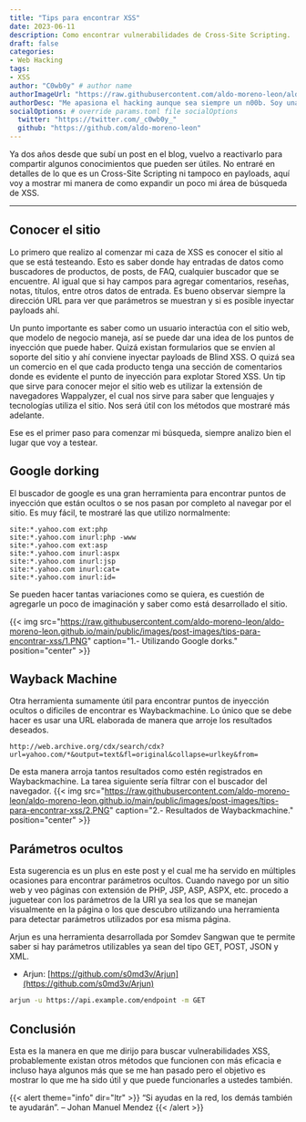 ```yaml
---
title: "Tips para encontrar XSS"
date: 2023-06-11
description: Como encontrar vulnerabilidades de Cross-Site Scripting.
draft: false
categories:
- Web Hacking
tags:
- XSS
author: "C0wb0y" # author name
authorImageUrl: "https://raw.githubusercontent.com/aldo-moreno-leon/aldo-moreno-leon.github.io/main/public/images/post-images/desert-bunker/justice.jpg" # your image url. We use `authorImageUrl` first. If not set, we use `authorImage`.
authorDesc: "Me apasiona el hacking aunque sea siempre un n00b. Soy una persona extremadamente curiosa. Leer libros, ver películas y series, son solo algunos de tantos hobbies que disfruto hacer." # author description
socialOptions: # override params.toml file socialOptions
  twitter: "https://twitter.com/_c0wb0y_"
  github: "https://github.com/aldo-moreno-leon"
---
```


Ya dos años desde que subí un post en el blog, vuelvo a reactivarlo para compartir algunos conocimientos que pueden ser útiles.
No entraré en detalles de lo que es un Cross-Site Scripting ni tampoco en payloads, aquí voy a mostrar mi manera de como expandir un poco mi área de búsqueda de XSS.
<!--more-->
---

## Conocer el sitio

Lo primero que realizo al comenzar mi caza de XSS es conocer el sitio al que se está testeando. Esto es saber donde hay entradas de datos como buscadores de productos, de posts, de FAQ, cualquier buscador que se encuentre. Al igual que si hay campos para agregar comentarios, reseñas, notas, títulos, entre otros datos de entrada. Es bueno observar siempre la dirección URL para ver que parámetros se muestran y si es posible inyectar payloads ahí.

Un punto importante es saber como un usuario interactúa con el sitio web, que modelo de negocio maneja, así se puede dar una idea de los puntos de inyección que puede haber. Quizá existan formularios que se envíen al soporte del sitio y ahí conviene inyectar payloads de Blind XSS. O quizá sea un comercio en el que cada producto tenga una sección de comentarios donde es evidente el punto de inyección para explotar Stored XSS.
Un tip que sirve para conocer mejor el sitio web es utilizar la extensión de navegadores Wappalyzer, el cual nos sirve para saber que lenguajes y tecnologías utiliza el sitio. Nos será útil con los métodos que mostraré más adelante.

Ese es el primer paso para comenzar mi búsqueda, siempre analizo bien el lugar que voy a testear.

## Google dorking
El buscador de google es una gran herramienta para encontrar puntos de inyección que están ocultos o se nos pasan por completo al navegar por el sitio.
Es muy fácil, te mostraré las que utilizo normalmente:
```text
site:*.yahoo.com ext:php
site:*.yahoo.com inurl:php -www
site:*.yahoo.com ext:asp
site:*.yahoo.com inurl:aspx
site:*.yahoo.com inurl:jsp
site:*.yahoo.com inurl:cat=
site:*.yahoo.com inurl:id=
```
Se pueden hacer tantas variaciones como se quiera, es cuestión de agregarle un poco de imaginación y saber como está desarrollado el sitio.

{{< img src="https://raw.githubusercontent.com/aldo-moreno-leon/aldo-moreno-leon.github.io/main/public/images/post-images/tips-para-encontrar-xss/1.PNG" caption="1.- Utilizando Google dorks." position="center" >}}

## Wayback Machine
Otra herramienta sumamente útil para encontrar puntos de inyección ocultos o dificiles de encontrar es Waybackmachine.
Lo único que se debe hacer es usar una URL elaborada de manera que arroje los resultados deseados.
```text
http://web.archive.org/cdx/search/cdx?url=yahoo.com/*&output=text&fl=original&collapse=urlkey&from=
```
De esta manera arroja tantos resultados como estén registrados en Waybackmachine. La tarea siguiente sería filtrar con el buscador del navegador.
{{< img src="https://raw.githubusercontent.com/aldo-moreno-leon/aldo-moreno-leon.github.io/main/public/images/post-images/tips-para-encontrar-xss/2.PNG" caption="2.- Resultados de Waybackmachine." position="center" >}}

## Parámetros ocultos
Esta sugerencia es un plus en este post y el cual me ha servido en múltiples ocasiones para encontrar parámetros ocultos.
Cuando navego por un sitio web y veo páginas con extensión de PHP, JSP, ASP, ASPX, etc. procedo a juguetear con los parámetros de la URI ya sea los que se manejan visualmente en la página o los que descubro utilizando una herramienta para detectar parámetros utilizados por esa misma página.

Arjun es una herramienta desarrollada por Somdev Sangwan que te permite saber si hay parámetros utilizables ya sean del tipo GET, POST, JSON y XML.
- Arjun: [https://github.com/s0md3v/Arjun](https://github.com/s0md3v/Arjun)
```bash
arjun -u https://api.example.com/endpoint -m GET
```

## Conclusión
Esta es la manera en que me dirijo para buscar vulnerabilidades XSS, probablemente existan otros métodos que funcionen con más eficacia e incluso haya algunos más que se me han pasado pero el objetivo es mostrar lo que me ha sido útil y que puede funcionarles a ustedes también.

{{< alert theme="info" dir="ltr" >}}
“Si ayudas en la red, los demás también te ayudarán”. – Johan Manuel Mendez
{{< /alert >}}